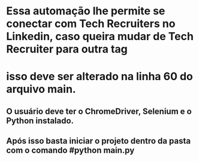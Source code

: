 # Essa automação lhe permite se conectar com Tech Recruiters no Linkedin, caso queira mudar de Tech Recruiter para outra tag
# isso deve ser alterado na linha 60 do arquivo main.

## O usuário deve ter o ChromeDriver, Selenium e o Python instalado.

## Após isso basta iniciar o projeto dentro da pasta com o comando #python main.py